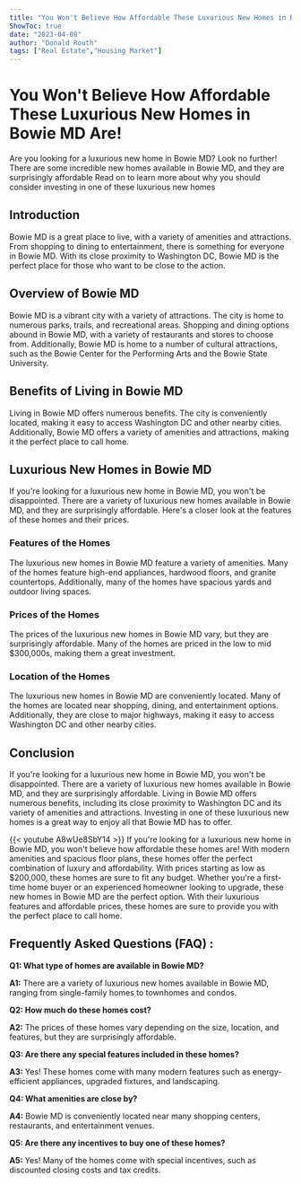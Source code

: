 ```yaml
---
title: "You Won't Believe How Affordable These Luxurious New Homes in Bowie MD Are!"
ShowToc: true 
date: "2023-04-08"
author: "Donald Routh" 
tags: ["Real Estate","Housing Market"]
---
```

# You Won't Believe How Affordable These Luxurious New Homes in Bowie MD Are!

Are you looking for a luxurious new home in Bowie MD? Look no further! There are some incredible new homes available in Bowie MD, and they are surprisingly affordable Read on to learn more about why you should consider investing in one of these luxurious new homes

## Introduction 

Bowie MD is a great place to live, with a variety of amenities and attractions. From shopping to dining to entertainment, there is something for everyone in Bowie MD. With its close proximity to Washington DC, Bowie MD is the perfect place for those who want to be close to the action.

## Overview of Bowie MD

Bowie MD is a vibrant city with a variety of attractions. The city is home to numerous parks, trails, and recreational areas. Shopping and dining options abound in Bowie MD, with a variety of restaurants and stores to choose from. Additionally, Bowie MD is home to a number of cultural attractions, such as the Bowie Center for the Performing Arts and the Bowie State University.

## Benefits of Living in Bowie MD

Living in Bowie MD offers numerous benefits. The city is conveniently located, making it easy to access Washington DC and other nearby cities. Additionally, Bowie MD offers a variety of amenities and attractions, making it the perfect place to call home.

## Luxurious New Homes in Bowie MD

If you're looking for a luxurious new home in Bowie MD, you won't be disappointed. There are a variety of luxurious new homes available in Bowie MD, and they are surprisingly affordable. Here's a closer look at the features of these homes and their prices.

### Features of the Homes

The luxurious new homes in Bowie MD feature a variety of amenities. Many of the homes feature high-end appliances, hardwood floors, and granite countertops. Additionally, many of the homes have spacious yards and outdoor living spaces.

### Prices of the Homes

The prices of the luxurious new homes in Bowie MD vary, but they are surprisingly affordable. Many of the homes are priced in the low to mid $300,000s, making them a great investment.

### Location of the Homes

The luxurious new homes in Bowie MD are conveniently located. Many of the homes are located near shopping, dining, and entertainment options. Additionally, they are close to major highways, making it easy to access Washington DC and other nearby cities.

## Conclusion

If you're looking for a luxurious new home in Bowie MD, you won't be disappointed. There are a variety of luxurious new homes available in Bowie MD, and they are surprisingly affordable. Living in Bowie MD offers numerous benefits, including its close proximity to Washington DC and its variety of amenities and attractions. Investing in one of these luxurious new homes is a great way to enjoy all that Bowie MD has to offer.

{{< youtube A8wUe8SbY14 >}} 
If you're looking for a luxurious new home in Bowie MD, you won't believe how affordable these homes are! With modern amenities and spacious floor plans, these homes offer the perfect combination of luxury and affordability. With prices starting as low as $200,000, these homes are sure to fit any budget. Whether you're a first-time home buyer or an experienced homeowner looking to upgrade, these new homes in Bowie MD are the perfect option. With their luxurious features and affordable prices, these homes are sure to provide you with the perfect place to call home.

## Frequently Asked Questions (FAQ) :
**Q1: What type of homes are available in Bowie MD?**

**A1:** There are a variety of luxurious new homes available in Bowie MD, ranging from single-family homes to townhomes and condos. 

**Q2: How much do these homes cost?**

**A2:** The prices of these homes vary depending on the size, location, and features, but they are surprisingly affordable. 

**Q3: Are there any special features included in these homes?**

**A3:** Yes! These homes come with many modern features such as energy-efficient appliances, upgraded fixtures, and landscaping. 

**Q4: What amenities are close by?**

**A4:** Bowie MD is conveniently located near many shopping centers, restaurants, and entertainment venues. 

**Q5: Are there any incentives to buy one of these homes?**

**A5:** Yes! Many of the homes come with special incentives, such as discounted closing costs and tax credits.



